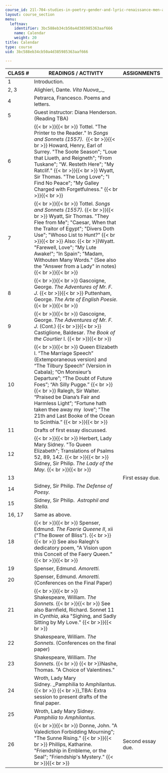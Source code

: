 ```yaml
---
course_id: 21l-704-studies-in-poetry-gender-and-lyric-renaissance-men-and-women-writing-about-love-spring-2003
layout: course_section
menu:
  leftnav:
    identifier: 3bc588eb34cb50a4d385985363aaf666
    name: Calendar
    weight: 20
title: Calendar
type: course
uid: 3bc588eb34cb50a4d385985363aaf666

---
```


| CLASS # | READINGS / ACTIVITY | ASSIGNMENTS |
| --- | --- | --- |
| 1 | Introduction. | &nbsp; |
| 2, 3 | Alighieri, Dante. _Vita Nuova__._ | &nbsp; |
| 4 | Petrarca, Francesco. Poems and letters. | &nbsp; |
| 5 | Guest instructor: Diana Henderson. (Reading TBA) | &nbsp; |
| 6 |  {{< br >}}{{< br >}} Tottel. "The Printer to the Reader." In _Songs and Sonnets (1557)._  {{< br >}}{{< br >}} Howard, Henry, Earl of Surrey. "The Soote Season"; "Loue that Liueth, and Reigneth"; "From Tuskane"; "W. Resteth Here"; "My Ratclif." {{< br >}}{{< br >}} Wyatt, Sir Thomas. "The Long Love"; "I Find No Peace"; "My Galley Charged with Forgetfulness." {{< br >}}{{< br >}}  | &nbsp; |
| 7 |  {{< br >}}{{< br >}} Tottel. _Songs and Sonnets (1557)._ {{< br >}}{{< br >}} Wyatt, Sir Thomas. "They Flee from Me"; "Caesar, When that the Traitor of Egypt"; "Divers Doth Use"; "Whoso List to Hunt?" {{< br >}}{{< br >}} Also:  {{< br >}}Wyatt. "Farewell, Love"; "My Lute Awake!"; "In Spain"; "Madam, Withouten Many Words." (See also the "Answer from a Lady" in notes) {{< br >}}{{< br >}}  | &nbsp; |
| 8 |  {{< br >}}{{< br >}} Gascoigne, George. _The Adventures of Mr. F. J._ {{< br >}}{{< br >}} Puttenham, George. _The Arte of English Poesie._ {{< br >}}{{< br >}}  | &nbsp; |
| 9 |  {{< br >}}{{< br >}} Gascoigne, George. _The Adventures of Mr. F. J._ (Cont.) {{< br >}}{{< br >}} Castiglione, Baldesar. _The Book of the Courtier_ I. {{< br >}}{{< br >}}  | &nbsp; |
| 10 |  {{< br >}}{{< br >}} Queen Elizabeth I. “The Marriage Speech” (Extemporaneous version) and “The Tilbury Speech” (Version in Cabala); “On Monsieur’s Departure”; “The Doubt of Future Foes”; “Ah Silly Pugge.” {{< br >}}{{< br >}} Ralegh, Sir Walter. “Praised be Diana’s Fair and Harmless Light”; “Fortune hath taken thee away my  love”; "The 21th and Last Booke of the Ocean to Scinthia.” {{< br >}}{{< br >}}  | &nbsp; |
| 11 | Drafts of first essay discussed. | &nbsp; |
| 12 |  {{< br >}}{{< br >}} Herbert, Lady Mary Sidney. "To Queen Elizabeth"; Translations of Psalms 52, 89, 142. {{< br >}}{{< br >}} Sidney, Sir Philip. _The Lady of the May._ {{< br >}}{{< br >}}  | &nbsp; |
| 13 | &nbsp; | First essay due. |
| 14 | Sidney, Sir Philip. _The Defense of Poesy._ | &nbsp; |
| 15 | Sidney, Sir Philip.  _Astrophil and Stella._ | &nbsp; |
| 16, 17 | Same as above. | &nbsp; |
| 18 |  {{< br >}}{{< br >}} Spenser, Edmund. _The Faerie Queene II_, xii ("The Bower of Bliss"). {{< br >}}{{< br >}} See also Ralegh's dedicatory poem, "A Vision upon this Conceit of the Faery Queen." {{< br >}}{{< br >}}  | &nbsp; |
| 19 | Spenser, Edmund. _Amoretti._ | &nbsp; |
| 20 | Spenser, Edmund. _Amoretti._ (Conferences on the Final Paper) | &nbsp; |
| 21 |  {{< br >}}{{< br >}} Shakespeare, William. _The Sonnets._ {{< br >}}{{< br >}} See also Barnfield, Richard. Sonnet 11 in _Cynthia_, aka "Sighing, and Sadly Sitting by My Love." {{< br >}}{{< br >}}  | &nbsp; |
| 22 | Shakespeare, William. _The Sonnets_. (Conferences on the final paper) | &nbsp; |
| 23 | Shakespeare, William. _The Sonnets_.  {{< br >}}  {{< br >}}Nashe, Thomas. "A Choice of Valentines." | &nbsp; |
| 24 | Wroth, Lady Mary Sidney. _Pamphilia to Amphilantus.  {{< br >}}  {{< br >}}_TBA: Extra session to present drafts of the final paper. | &nbsp; |
| 25 | Wroth, Lady Mary Sidney. _Pamphilia to Amphilantus._ | &nbsp; |
| 26 |  {{< br >}}{{< br >}} Donne, John. "A Valediction Forbidding Mourning"; "The Sunne Rising." {{< br >}}{{< br >}} Phillips, Katharine. "Friendship in Embleme, or the Seal"; "Friendship's Mystery." {{< br >}}{{< br >}}  | Second essay due.